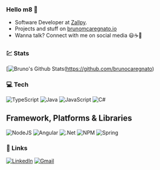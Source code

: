 ### Hello m8 👋

- Software Developer at [Zallpy](https://zallpy.com/).
- Projects and stuff on [brunomcaregnato.io](https://brunocaregnato.github.io/)
- Wanna talk? Connect with me on social media 😃☕🍻

### 💹 Stats
[![Bruno's Github Stats](https://github-readme-stats.vercel.app/api?username=brunocaregnato&show_icons=true&theme=gruvbox)(https://github.com/brunocaregnato)

### 💻 Tech
![TypeScript](https://img.shields.io/badge/typescript-%23007ACC.svg?style=for-the-badge&logo=typescript&logoColor=white)  ![Java](https://img.shields.io/badge/java-%23ED8B00.svg?style=for-the-badge&logo=java&logoColor=white) ![JavaScript](https://img.shields.io/badge/javascript-%23323330.svg?style=for-the-badge&logo=javascript&logoColor=%23F7DF1E) ![C#](https://img.shields.io/badge/c%23-%23239120.svg?style=for-the-badge&logo=c-sharp&logoColor=white) 

## Framework, Platforms & Libraries
![NodeJS](https://img.shields.io/badge/node.js-6DA55F?style=for-the-badge&logo=node.js&logoColor=white) ![Angular](https://img.shields.io/badge/angular-%23DD0031.svg?style=for-the-badge&logo=angular&logoColor=white) ![.Net](https://img.shields.io/badge/.NET-5C2D91?style=for-the-badge&logo=.net&logoColor=white) ![NPM](https://img.shields.io/badge/NPM-%23000000.svg?style=for-the-badge&logo=npm&logoColor=white) ![Spring](https://img.shields.io/badge/spring-%236DB33F.svg?style=for-the-badge&logo=spring&logoColor=white)

### 📧 Links 
[![LinkedIn](https://img.shields.io/badge/linkedin-%230077B5.svg?style=for-the-badge&logo=linkedin&logoColor=white)](https://www.linkedin.com/in/bmcaregnato/)
[![Gmail](https://img.shields.io/badge/Gmail-D14836?style=for-the-badge&logo=gmail&logoColor=white)](mailto:brunomcaregnato@gmail.com)
